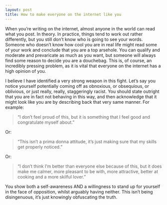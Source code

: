 ```yaml
---
layout: post
title: How to make everyone on the internet like you
---
```

When you’re writing on the internet, almost anyone in the world can read what you post. In theory. In practice, things tend to work out rather differently, but you still don’t know who is going to see your words. Someone who doesn’t know how cool you are in real life might read some of your work and conclude that you are a top arsehole. You can qualify and moderate and prevaricate as much as you want, but someone will always find some reason to decide you are a douchebag. This is, of course, an incredibly pressing problem, as it is vital that everyone on the internet has a high opinion of you.

I believe I have identified a very strong weapon in this fight. Let’s say you notice yourself potentially coming off as obnoxious, or obsequious, or oblivious, or just really, really, staggeringly racist. You should state outright that you are in fact not behaving in this way, and then acknowledge that it might look like you are by describing back that very same manner. For example:

> “I don’t feel proud of this, but it is something that I feel good and congratulate myself about.”

Or:

> “This isn’t a prima donna attitude, it’s just making sure that my skills get properly noticed.”

Or:

> “I don’t think I’m better than everyone else because of this, but it does make me calmer, more pleasant to be with, more attractive, better at cooking and a more skilful lover.”

You show both a self-awareness AND a willingness to stand up for yourself in the face of opposition, whilst arguably having neither. This isn’t being disingenuous, it’s just knowingly obfuscating the truth.
